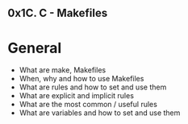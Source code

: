 ## 0x1C. C - Makefiles

# General

   * What are make, Makefiles
   * When, why and how to use Makefiles
   * What are rules and how to set and use them
   * What are explicit and implicit rules
   * What are the most common / useful rules
   * What are variables and how to set and use them

